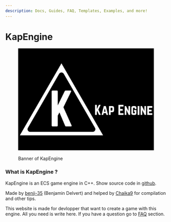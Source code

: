 ```yaml
---
description: Docs, Guides, FAQ, Templates, Examples, and more!
---
```


# KapEngine

<figure><img src=".gitbook/assets/KapEngineBannerNeg.png" alt=""><figcaption><p>Banner of KapEngine</p></figcaption></figure>

### What is KapEngine ?

KapEngine is an ECS game engine in C++. Show source code in [github](https://github.com/benji-35/KapEngine).

Made by [benji-35](https://github.com/benji-35) (Benjamin Delvert) and helped by [Chaika9](https://github.com/Chaika9) for compilation and other tips.



This website is made for devlopper that want to create a game with this engine. All you need is write here. If you have a question go to [FAQ](community/faq.md) section.
